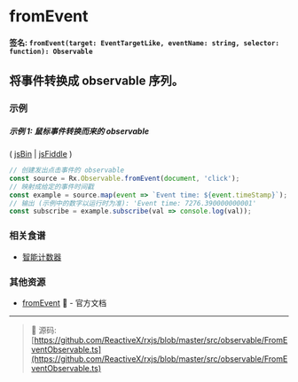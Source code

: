 # fromEvent

#### 签名: `fromEvent(target: EventTargetLike, eventName: string, selector: function): Observable`

## 将事件转换成 observable 序列。

### 示例

##### 示例 1: 鼠标事件转换而来的 observable

( [jsBin](http://jsbin.com/xikapewoqa/1/edit?js,console,output) |
[jsFiddle](https://jsfiddle.net/btroncone/vbLz1pdx/) )

```js
// 创建发出点击事件的 observable
const source = Rx.Observable.fromEvent(document, 'click');
// 映射成给定的事件时间戳
const example = source.map(event => `Event time: ${event.timeStamp}`);
// 输出 (示例中的数字以运行时为准): 'Event time: 7276.390000000001'
const subscribe = example.subscribe(val => console.log(val));
```

### 相关食谱

* [智能计数器](../../recipes/smartcounter.md)

### 其他资源

* [fromEvent](http://cn.rx.js.org/class/es6/Observable.js~Observable.html#static-method-fromEvent) :newspaper: - 官方文档

---
> :file_folder: 源码:  [https://github.com/ReactiveX/rxjs/blob/master/src/observable/FromEventObservable.ts](https://github.com/ReactiveX/rxjs/blob/master/src/observable/FromEventObservable.ts)
